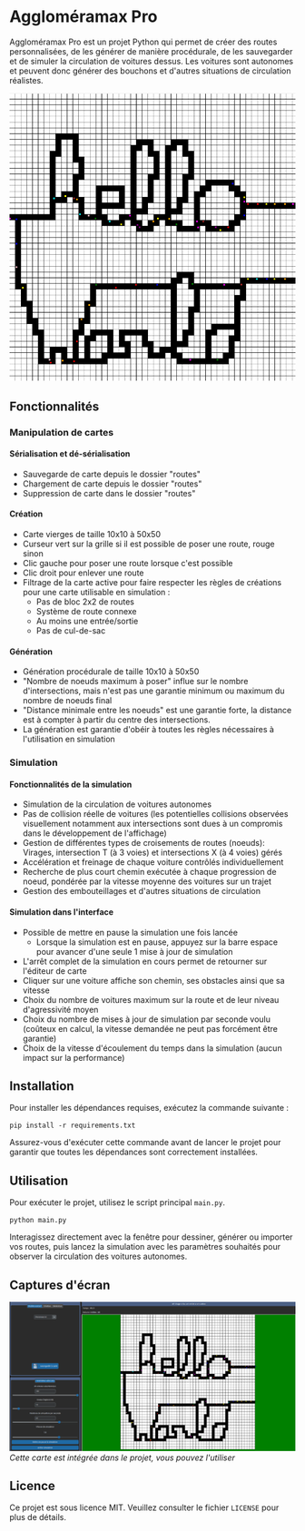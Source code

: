 # Aggloméramax Pro

Aggloméramax Pro est un projet Python qui permet de créer des routes personnalisées, de les générer de manière procédurale, de les sauvegarder et de simuler la circulation de voitures dessus. Les voitures sont autonomes et peuvent donc générer des bouchons et d'autres situations de circulation réalistes.

![Bienvenue sur Aggloméramax Pro](photos/hello_world.png)

## Fonctionnalités

### Manipulation de cartes
#### Sérialisation et dé-sérialisation
- Sauvegarde de carte depuis le dossier "routes"
- Chargement de carte depuis le dossier "routes"
- Suppression de carte dans le dossier "routes"

#### Création
- Carte vierges de taille 10x10 à 50x50
- Curseur vert sur la grille si il est possible de poser une route, rouge sinon
- Clic gauche pour poser une route lorsque c'est possible
- Clic droit pour enlever une route
- Filtrage de la carte active pour faire respecter les règles de créations pour une carte utilisable en simulation :
    - Pas de bloc 2x2 de routes
    - Système de route connexe
    - Au moins une entrée/sortie
    - Pas de cul-de-sac

#### Génération
- Génération procédurale de taille 10x10 à 50x50
- "Nombre de noeuds maximum à poser" influe sur le nombre d'intersections, mais n'est pas une garantie minimum ou maximum du nombre de noeuds final
- "Distance minimale entre les noeuds" est une garantie forte, la distance est à compter à partir du centre des intersections.
- La génération est garantie d'obéir à toutes les règles nécessaires à l'utilisation en simulation

### Simulation

#### Fonctionnalités de la simulation
- Simulation de la circulation de voitures autonomes
- Pas de collision réelle de voitures (les potentielles collisions observées visuellement notamment aux intersections sont dues à un compromis dans le développement de l'affichage)
- Gestion de différentes types de croisements de routes (noeuds): Virages, intersection T (à 3 voies) et intersections X (à 4 voies) gérés
- Accélération et freinage de chaque voiture contrôlés individuellement
- Recherche de plus court chemin exécutée à chaque progression de noeud, pondérée par la vitesse moyenne des voitures sur un trajet
- Gestion des embouteillages et d'autres situations de circulation

#### Simulation dans l'interface
- Possible de mettre en pause la simulation une fois lancée
    - Lorsque la simulation est en pause, appuyez sur la barre espace pour avancer d'une seule 1 mise à jour de simulation
- L'arrêt complet de la simulation en cours permet de retourner sur l'éditeur de carte
- Cliquer sur une voiture affiche son chemin, ses obstacles ainsi que sa vitesse
- Choix du nombre de voitures maximum sur la route et de leur niveau d'agressivité moyen
- Choix du nombre de mises à jour de simulation par seconde voulu (coûteux en calcul, la vitesse demandée ne peut pas forcément être garantie)
- Choix de la vitesse d'écoulement du temps dans la simulation (aucun impact sur la performance)

## Installation

Pour installer les dépendances requises, exécutez la commande suivante :

```
pip install -r requirements.txt
```

Assurez-vous d'exécuter cette commande avant de lancer le projet pour garantir que toutes les dépendances sont correctement installées.

## Utilisation

Pour exécuter le projet, utilisez le script principal `main.py`.

```
python main.py
```

Interagissez directement avec la fenêtre pour dessiner, générer ou importer vos routes, puis lancez la simulation avec les paramètres souhaités pour observer la circulation des voitures autonomes.

## Captures d'écran

![Exemple d'usage](photos/exemple.png)
*Cette carte est intégrée dans le projet, vous pouvez l'utiliser*

## Licence

Ce projet est sous licence MIT. Veuillez consulter le fichier `LICENSE` pour plus de détails.